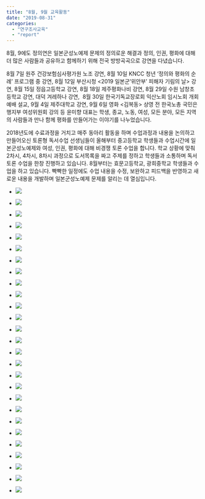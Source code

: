 ```yaml
---
title: "8월, 9월 교육활동"
date: "2019-08-31"
categories: 
  - "연구조사교육"
  - "report"
---
```


8월, 9에도 정의연은 일본군성노예제 문제의 정의로운 해결과 정의, 인권, 평화에 대해 더 많은 사람들과 공유하고 함께하기 위해 전국 방방곡곡으로 강연을 다녔습니다.

8월 7일 원주 건강보험심사평가원 노조 강연, 8월 10일 KNCC 청년 ‘정의와 평화의 순례’ 프로그램 중 강연, 8월 12일 부산시청 <2019 일본군‘위안부’ 피해자 기림의 날> 강연, 8월 15일 정읍고등학교 강연, 8월 18일 제주평화나비 강연, 8월 29일 수원 남창초등학교 강연, 대덕 겨레하나 강연,  8월 30일 한국기독교장로회 익산노회 임시노회 개회예배 설교, 9월 4일 제주대학교 강연, 9월 6일 영화 <김복동> 상영 전 한국노총 국민은행지부 여성위원회 강의 등 윤미향 대표는 학생, 종교, 노동, 여성, 모든 분야, 모든 지역의 사람들과 만나 함께 평화를 만들어가는 이야기를 나누었습니다.

2018년도에 수료과정을 거치고 매주 동아리 활동을 하며 수업과정과 내용을 논의하고 만들어오신 토론형 독서수업 선생님들이 올해부터 중고등학교 학생들과 수업시간에 일본군성노예제와 여성, 인권, 평화에 대해 비경쟁 토론 수업을 합니다. 학교 상황에 맞춰 2차시, 4차시, 8차시 과정으로 도서목록을 짜고 주제를 정하고 학생들과 소통하며 독서토론 수업을 한창 진행하고 있습니다. 8월부터는 효문고등학교, 광희중학교 학생들과 수업을 하고 있습니다. 빡빡한 일정에도 수업 내용을 수정, 보완하고 피드백을 반영하고 새로운 내용을 개발하며 일본군성노예제 문제를 알리는 데 열심입니다.

- ![](https://r2.womenandwar.net/2019/09/photo_2019-09-17_17-42-08-768x1024.jpg)
    
- ![](https://r2.womenandwar.net/2019/09/photo_2019-09-17_17-43-14-1024x768.jpg)
    
- ![](https://r2.womenandwar.net/2019/09/photo_2019-09-17_17-43-17-768x1024.jpg)
    
- ![](https://r2.womenandwar.net/2019/09/68744364_2592899907407673_5059125635331391488_n.jpg)
    
- ![](https://r2.womenandwar.net/2019/09/photo_2019-09-17_17-49-53-1024x768.jpg)
    
- ![](https://r2.womenandwar.net/2019/09/67786296_2594919030539094_889453049435652096_n.jpg)
    
- ![](https://r2.womenandwar.net/2019/09/67881992_2594918873872443_2901681374056415232_n.jpg)
    
- ![](https://r2.womenandwar.net/2019/09/68466507_2606362796061384_3120105612386500608_n.jpg)
    
- ![](https://r2.womenandwar.net/2019/09/69420376_2628234553874208_6496250447379038208_n.jpg)
    
- ![](https://r2.womenandwar.net/2019/09/photo_2019-09-17_17-42-00-1024x768.jpg)
    
- ![](https://r2.womenandwar.net/2019/09/photo_2019-09-17_17-43-22-1024x768.jpg)
    
- ![](https://r2.womenandwar.net/2019/09/68888196_2592899750741022_5543648120128143360_n.jpg)
    
- ![](https://r2.womenandwar.net/2019/09/photo_2019-09-17_17-53-45-1024x768.jpg)
    
- ![](https://r2.womenandwar.net/2019/09/photo_2019-09-17_17-59-48-1-1024x768.jpg)
    
- ![](https://r2.womenandwar.net/2019/09/68729238_2606362669394730_6343011288477597696_n-1.jpg)
    
- ![](https://r2.womenandwar.net/2019/09/68914607_2606362499394747_823215900587982848_n-1.jpg)
    
- ![](https://r2.womenandwar.net/2019/09/KakaoTalk_20190819_144910281_03.jpg)
    
- ![](https://r2.womenandwar.net/2019/09/KakaoTalk_20190819_160123393_01-1.jpg)
    
- ![](https://r2.womenandwar.net/2019/09/KakaoTalk_20190819_160123393_04.jpg)
    
- ![](https://r2.womenandwar.net/2019/09/KakaoTalk_20190821_125250717.jpg)
    
- ![](https://r2.womenandwar.net/2019/09/KakaoTalk_20190822_173011001_01-1.jpg)
    
- ![](https://r2.womenandwar.net/2019/09/KakaoTalk_20190828_200211185_02-1024x512.jpg)
    
- ![](https://r2.womenandwar.net/2019/09/KakaoTalk_20190826_163649620_01.jpg)
    
- ![](https://r2.womenandwar.net/2019/09/KakaoTalk_20190822_155533284_04.jpg)
    
- ![](https://r2.womenandwar.net/2019/09/KakaoTalk_20190822_173011001_07-1024x768.jpg)
    
- ![](https://r2.womenandwar.net/2019/09/KakaoTalk_20190822_173011001_19.jpg)
    

- ![](https://r2.womenandwar.net/2019/09/FB_IMG_1569221387795.jpg)
